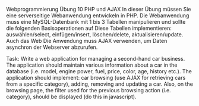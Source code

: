 Webprogrammierung
Übung 10
PHP und AJAX
In dieser Übung müssen Sie eine serverseitige Webanwendung entwickeln in PHP. Die Webanwendung muss eine MySQL-Datenbank mit 1 bis 3 Tabellen manipulieren und sollte die folgenden Basisoperationen auf Diese Tabellen implementieren: auswählen/select, einfügen/insert, löschen/delete, aktualisieren/update. Auch das Web Die Anwendung muss AJAX verwenden, um Daten asynchron der Webserver abzurufen.

Task:
Write a web application for managing a second-hand car business. The application should maintain various information about a car in the database (i.e. model, engine power, fuel, price, color, age, history etc.). The application should implement: car browsing (use AJAX for retrieving cars from a specific category), adding, removing and updating a car. Also, on the browsing page, the filter used for the previous browsing action (i.e. category), should be displayed (do this in javascript).
